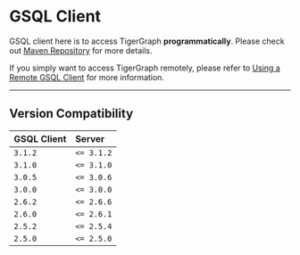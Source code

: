# GSQL Client
GSQL client here is to access TigerGraph **programmatically**.
Please check out [Maven Repository](https://mvnrepository.com/artifact/com.tigergraph.client/gsql_client/latest) for more details.

If you simply want to access TigerGraph remotely, please refer to [Using a Remote GSQL Client](https://docs.tigergraph.com/dev/using-a-remote-gsql-client) for more information.

---
## Version Compatibility
| GSQL Client | Server |
| :---------- | :--------- |
| `3.1.2`     | `<= 3.1.2` |
| `3.1.0`     | `<= 3.1.0` |
| `3.0.5`     | `<= 3.0.6` |
| `3.0.0`     | `<= 3.0.0` |
| `2.6.2`     | `<= 2.6.6` |
| `2.6.0`     | `<= 2.6.1` |
| `2.5.2`     | `<= 2.5.4` |
| `2.5.0`     | `<= 2.5.0` |
